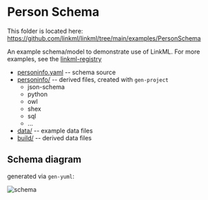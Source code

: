 # Person Schema

This folder is located here: https://github.com/linkml/linkml/tree/main/examples/PersonSchema

An example schema/model to demonstrate use of LinkML. For more examples, see the [linkml-registry](https://linkml.io/linkml-registry/registry/)

 * [personinfo.yaml](personinfo.yaml) -- schema source
 * [personinfo/](personinfo) -- derived files, created with `gen-project`
     * json-schema
     * python
     * owl
     * shex
     * sql
     * ...
 * [data/](data) -- example data files
 * [build/](build) -- derived data files

## Schema diagram

generated via `gen-yuml`:

![schema](personinfo.png)
